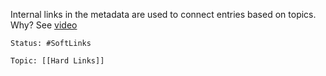 

Internal links in the metadata are used to connect entries based on topics. Why? See [video](https://youtu.be/zIh1S7ra3aI?t=312)

```
Status: #SoftLinks

Topic: [[Hard Links]]
```
